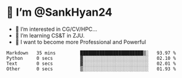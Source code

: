 # 👋 I’m @SankHyan24

- 👀 I’m interested in CG/CV/HPC...
- 🌱 I’m learning CS&T in ZJU.
- 💞️ I want to become more Professional and Powerful


<!---
SankHyan24/SankHyan24 is a ✨ special ✨ repository because its `README.md` (this file) appears on your GitHub profile.
You can click the Preview link to take a look at your changes.
--->
<!--START_SECTION:waka-->

```text
Markdown   35 mins         ███████████████████████▒░   93.97 %
Python     0 secs          ▓░░░░░░░░░░░░░░░░░░░░░░░░   02.10 %
Text       0 secs          ▓░░░░░░░░░░░░░░░░░░░░░░░░   02.01 %
Other      0 secs          ▒░░░░░░░░░░░░░░░░░░░░░░░░   01.93 %
```

<!--END_SECTION:waka-->
